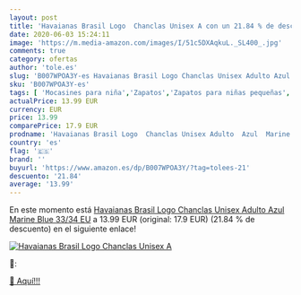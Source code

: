 ```yaml
---
layout: post
title: 'Havaianas Brasil Logo  Chanclas Unisex A con un 21.84 % de descuento'
date: 2020-06-03 15:24:11
image: 'https://m.media-amazon.com/images/I/51c5DXAqkuL._SL400_.jpg'
comments: true
category: ofertas
author: 'tole.es'
slug: 'B007WPOA3Y-es Havaianas Brasil Logo Chanclas Unisex Adulto Azul Marine...'
sku: 'B007WPOA3Y-es'
tags: [ 'Mocasines para niña','Zapatos','Zapatos para niñas pequeñas','Zapatos y complementos','chanclas', ]
actualPrice: 13.99 EUR
currency: EUR
price: 13.99
comparePrice: 17.9 EUR
prodname: 'Havaianas Brasil Logo  Chanclas Unisex Adulto  Azul  Marine Blue   33/34 EU'
country: 'es'
flag: '🇪🇸'
brand: ''
buyurl: 'https://www.amazon.es/dp/B007WPOA3Y/?tag=tolees-21'
descuento: '21.84'
average: '13.99'
---
```


En este momento está [Havaianas Brasil Logo  Chanclas Unisex Adulto  Azul  Marine Blue   33/34 EU](https://www.amazon.es/dp/B007WPOA3Y/?tag=tolees-21) a 13.99 EUR (original: 17.9 EUR) (21.84 %  de descuento) en el siguiente enlace!

[![Havaianas Brasil Logo  Chanclas Unisex A](https://m.media-amazon.com/images/I/51c5DXAqkuL._SL400_.jpg)](https://www.amazon.es/dp/B007WPOA3Y/?tag=tolees-21)

🔎:


[🛒 Aquí!!!](https://www.amazon.es/dp/B007WPOA3Y/?tag=tolees-21)

